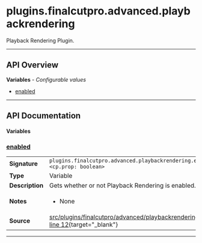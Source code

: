 # plugins.finalcutpro.advanced.playbackrendering

Playback Rendering Plugin.

---

## API Overview
**Variables** - _Configurable values_
 * [enabled](#enabled)


---

## API Documentation

#### Variables


### [enabled](#enabled)

|                                             |                                                                                     |
| --------------------------------------------|-------------------------------------------------------------------------------------|
| **Signature**                               | `plugins.finalcutpro.advanced.playbackrendering.enabled <cp.prop: boolean>`                                                                    |
| **Type**                                    | Variable                                                                     |
| **Description**                             | Gets whether or not Playback Rendering is enabled.                                                                     |
| **Notes**                                   | <ul><li>None</li></ul> |
| **Source**                                  | [src/plugins/finalcutpro/advanced/playbackrendering.lua line 12](https://github.com/CommandPost/CommandPost/blob/develop/src/plugins/finalcutpro/advanced/playbackrendering.lua#L12){target="_blank"} |

---

